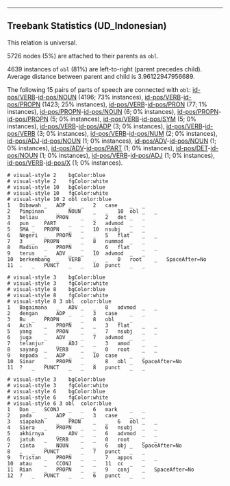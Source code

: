 

--------------------------------------------------------------------------------

## Treebank Statistics (UD_Indonesian)

This relation is universal.

5726 nodes (5%) are attached to their parents as `obl`.

4639 instances of `obl` (81%) are left-to-right (parent precedes child).
Average distance between parent and child is 3.96122947956689.

The following 15 pairs of parts of speech are connected with `obl`: [id-pos/VERB]()-[id-pos/NOUN]() (4196; 73% instances), [id-pos/VERB]()-[id-pos/PROPN]() (1423; 25% instances), [id-pos/VERB]()-[id-pos/PRON]() (77; 1% instances), [id-pos/PROPN]()-[id-pos/NOUN]() (6; 0% instances), [id-pos/PROPN]()-[id-pos/PROPN]() (5; 0% instances), [id-pos/VERB]()-[id-pos/SYM]() (5; 0% instances), [id-pos/VERB]()-[id-pos/ADP]() (3; 0% instances), [id-pos/VERB]()-[id-pos/VERB]() (3; 0% instances), [id-pos/VERB]()-[id-pos/NUM]() (2; 0% instances), [id-pos/ADJ]()-[id-pos/NOUN]() (1; 0% instances), [id-pos/ADV]()-[id-pos/NOUN]() (1; 0% instances), [id-pos/ADV]()-[id-pos/PART]() (1; 0% instances), [id-pos/DET]()-[id-pos/NOUN]() (1; 0% instances), [id-pos/VERB]()-[id-pos/ADJ]() (1; 0% instances), [id-pos/VERB]()-[id-pos/X]() (1; 0% instances).


~~~ conllu
# visual-style 2	bgColor:blue
# visual-style 2	fgColor:white
# visual-style 10	bgColor:blue
# visual-style 10	fgColor:white
# visual-style 10 2 obl	color:blue
1	Dibawah	_	ADP	_	_	2	case	_	_
2	Pimpinan	_	NOUN	_	_	10	obl	_	_
3	beliau	_	PRON	_	_	2	det	_	_
4	pun	_	PART	_	_	2	advmod	_	_
5	SMA	_	PROPN	_	_	10	nsubj	_	_
6	Negeri	_	PROPN	_	_	5	flat	_	_
7	3	_	PROPN	_	_	8	nummod	_	_
8	Madiun	_	PROPN	_	_	6	flat	_	_
9	terus	_	ADV	_	_	10	advmod	_	_
10	berkembang	_	VERB	_	_	0	root	_	SpaceAfter=No
11	.	_	PUNCT	_	_	10	punct	_	_

~~~


~~~ conllu
# visual-style 3	bgColor:blue
# visual-style 3	fgColor:white
# visual-style 8	bgColor:blue
# visual-style 8	fgColor:white
# visual-style 8 3 obl	color:blue
1	Bagaimana	_	ADV	_	_	8	advmod	_	_
2	dengan	_	ADP	_	_	3	case	_	_
3	Bu	_	PROPN	_	_	8	obl	_	_
4	Acih	_	PROPN	_	_	3	flat	_	_
5	yang	_	PRON	_	_	7	nsubj	_	_
6	juga	_	ADV	_	_	7	advmod	_	_
7	telanjur	_	ADJ	_	_	3	amod	_	_
8	sayang	_	VERB	_	_	0	root	_	_
9	kepada	_	ADP	_	_	10	case	_	_
10	Sinar	_	PROPN	_	_	8	obl	_	SpaceAfter=No
11	?	_	PUNCT	_	_	8	punct	_	_

~~~


~~~ conllu
# visual-style 3	bgColor:blue
# visual-style 3	fgColor:white
# visual-style 6	bgColor:blue
# visual-style 6	fgColor:white
# visual-style 6 3 obl	color:blue
1	Dan	_	SCONJ	_	_	6	mark	_	_
2	pada	_	ADP	_	_	3	case	_	_
3	siapakah	_	PRON	_	_	6	obl	_	_
4	Siera	_	PROPN	_	_	6	nsubj	_	_
5	akhirnya	_	ADV	_	_	6	advmod	_	_
6	jatuh	_	VERB	_	_	0	root	_	_
7	cinta	_	NOUN	_	_	6	obj	_	SpaceAfter=No
8	,	_	PUNCT	_	_	7	punct	_	_
9	Tristan	_	PROPN	_	_	7	appos	_	_
10	atau	_	CCONJ	_	_	11	cc	_	_
11	Rian	_	PROPN	_	_	9	conj	_	SpaceAfter=No
12	?	_	PUNCT	_	_	6	punct	_	_

~~~


